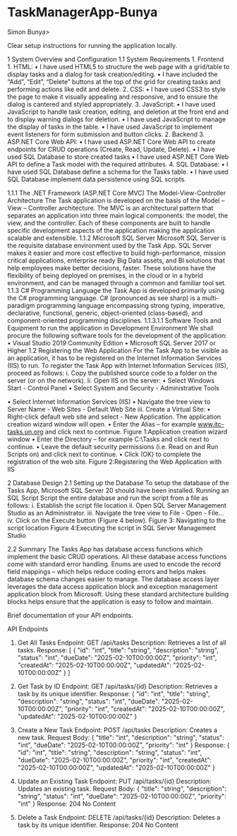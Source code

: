 # TaskManagerApp-Bunya
Simon Bunya>


Clear setup instructions for running the application locally.

1 System Overview and Configuration
1.1 System Requirements
1.
Frontend
1.
HTML:
•
I have used HTML5 to structure the web page with a grid/table to display tasks and a dialog for task creation/editing.
•
I have included the “Add”, “Edit”, “Delete” buttons at the top of the grid for creating tasks and performing actions like edit and delete.
2.
CSS:
•
I have used CSS3 to style the page to make it visually appealing and responsive, and to ensure the dialog is cantered and styled appropriately.
3.
JavaScript:
•
I have used JavaScript to handle task creation, editing, and deletion at the front end and to display warning dialogs for deletion.
•
I have used JavaScript to manage the display of tasks in the table.
•
I have used JavaScript to implement event listeners for form submission and button clicks.
2.
Backend
3.
ASP.NET Core Web API:
•
I have used ASP.NET Core Web API to create endpoints for CRUD operations (Create, Read, Update, Delete).
•
I have used SQL Database to store created tasks
•
I have used ASP.NET Core Web API to define a Task model with the required attributes.
4.
SQL Database:
•
I have used SQL Database define a schema for the Tasks table.
•
I have used SQL Database implement data persistence using SQL scripts.

1.1.1 The .NET Framework (ASP.NET Core MVC)
The Model-View-Controller Architecture
The Task application is developed on the basis of the Model – View – Controller architecture. The MVC is an architectural pattern that separates an application into three main logical components: the model, the view, and the controller. Each of these components are built to handle specific development aspects of the application making the application scalable and extensible.
1.1.2 Microsoft SQL Server
Microsoft SQL Server is the requisite database environment used by the Task App. SQL Server makes it easier and more cost effective to build high-performance, mission critical applications, enterprise ready Big Data assets, and BI solutions that help employees make better decisions, faster. These solutions have the flexibility of being deployed on premises, in the cloud or in a hybrid environment, and can be managed through a common and familiar tool set.
1.1.3 C# Programming Language
the Task App is developed primarily using the C# programming language. C# (pronounced as see sharp) is a multi-paradigm programming language encompassing strong typing, imperative, declarative, functional, generic, object-oriented (class-based), and component-oriented programming disciplines.
1.1.3.1.1 Software Tools and Equipment to run the application in Development Environment
We shall procure the following software tools for the development of the application:
•
Visual Studio 2019 Community Edition
•
Microsoft SQL Server 2017 or Higher
1.2 Registering the Web Application
For the Task App to be visible as an application, it has to be registered on the Internet Information Services (IIS) to run. To register the Task App with Internet Information Services (IIS), proceed as follows:
i.
Copy the published source code to a folder on the server (or on the network).
ii.
Open IIS on the server:
•
Select Windows Start - Control Panel
•
Select System and Security - Administrative Tools

•
Select Internet Information Services (IIS)
•
Navigate the tree view to Server Name - Web Sites - Default Web Site
iii.
Create a Virtual Site:
•
Right-click default web site and select - New Application. The application creation wizard window will open.
•
Enter the Alias – for example www.itc-tasks.un.org and click next to continue.
Figure 1:Application creation wizard window
•
Enter the Directory – for example C:\Tasks and click next to continue.
•
Leave the default security permissions (i.e. Read on and Run Scripts on) and click next to continue.
•
Click (OK) to complete the registration of the web site.
Figure 2:Registering the Web Application with IIS


2 Database Design
2.1 Setting up the Database
To setup the database of the Tasks App, Microsoft SQL Server 20 should have been installed. Running an SQL Script
Script the entire database and run the script from a file as follows:
i.
Establish the script file location
ii.
Open SQL Server Management Studio as an Administrator.
iii.
Navigate the tree view to File - Open - File…
iv.
Click on the Execute button (Figure 4 below).
Figure 3: Navigating to the script location
Figure 4:Executing the script in SQL Server Management Studio


2.2 Summary
The Tasks App has database access functions which implement the basic CRUD operations. All these database access functions come with standard error handling. Enums are used to encode the record field mappings – which helps reduce coding errors and helps makes database schema changes easier to manage. The database access layer leverages the data access application block and exception management application block from Microsoft. Using these standard architecture building blocks helps ensure that the application is easy to follow and maintain.




Brief documentation of your API endpoints.



API Endpoints

1. Get All Tasks
Endpoint: GET /api/tasks
Description: Retrieves a list of all tasks.
Response:
[
  {
    "id": "int",
    "title": "string",
    "description": "string",
    "status": "int",
    "dueDate": "2025-02-10T00:00:00Z",
    "priority": "int",
    "createdAt": "2025-02-10T00:00:00Z",
    "updatedAt": "2025-02-10T00:00:00Z"
  }
]

2. Get Task by ID
Endpoint: GET /api/tasks/{id}
Description: Retrieves a task by its unique identifier.
Response:
{
  "id": "int",
  "title": "string",
  "description": "string",
  "status": "int",
  "dueDate": "2025-02-10T00:00:00Z",
  "priority": "int",
  "createdAt": "2025-02-10T00:00:00Z",
  "updatedAt": "2025-02-10T00:00:00Z"
}

3. Create a New Task
Endpoint: POST /api/tasks
Description: Creates a new task.
Request Body:
{
  "title": "int",
  "description": "string",
  "status": "int",
  "dueDate": "2025-02-10T00:00:00Z",
  "priority": "int"
}
Response:
{
  "id": "int",
  "title": "string",
  "description": "string",
  "status": "int",
  "dueDate": "2025-02-10T00:00:00Z",
  "priority": "int",
  "createdAt": "2025-02-10T00:00:00Z",
  "updatedAt": "2025-02-10T00:00:00Z"
}

4. Update an Existing Task
Endpoint: PUT /api/tasks/{id}
Description: Updates an existing task.
Request Body:
{
  "title": "string",
  "description": "string",
  "status": "int",
  "dueDate": "2025-02-10T00:00:00Z",
  "priority": "int"
}
Response: 204 No Content

5. Delete a Task
Endpoint: DELETE /api/tasks/{id}
Description: Deletes a task by its unique identifier.
Response: 204 No Content
